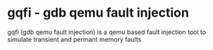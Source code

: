 # gqfi - gdb qemu fault injection
gqfi (gdb qemu fault injection) is a qemu based fault injection tool to simulate transient and permant memory faults
